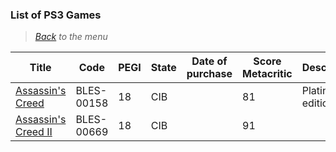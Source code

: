 ### List of PS3 Games


> *[Back](../games.md) to the menu*

| Title | Code | PEGI |  State | Date of purchase | Score Metacritic |  Description |
| --- | --- | --- | --- | --- | --- | --- |
| [ Assassin's Creed](https://fr.m.wikipedia.org/wiki/Assassin%27s_Creed_(jeu_vid%C3%A9o)) | BLES-00158 | 18 | CIB | | 81 | Platinum edition |
| [Assassin's Creed II](https://fr.m.wikipedia.org/wiki/Assassin%27s_Creed_II) | BLES-00669 | 18 | CIB | | 91 | |
